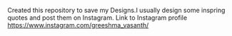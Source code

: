 Created this repository to save my Designs.I usually design some inspring quotes and post them on Instagram. Link to Instagram profile https://www.instagram.com/greeshma_vasanth/

